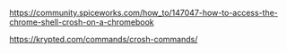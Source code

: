 https://community.spiceworks.com/how_to/147047-how-to-access-the-chrome-shell-crosh-on-a-chromebook

https://krypted.com/commands/crosh-commands/
